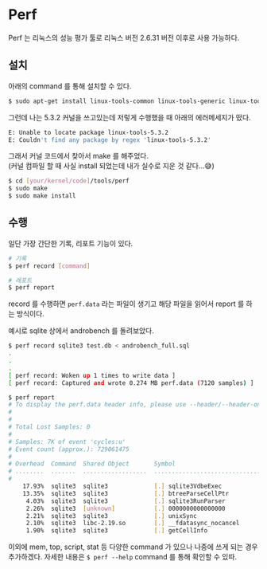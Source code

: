 # Perf


Perf 는 리눅스의 성능 평가 툴로 리눅스 버전 2.6.31 버전 이후로 사용 가능하다.

## 설치

아래의 command 를 통해 설치할 수 있다.
```bash
$ sudo apt-get install linux-tools-common linux-tools-generic linux-tools-`uname -r`
```
그런데 나는 5.3.2 커널을 쓰고있는데 저렇게 수행했을 때 아래의 에러메세지가 떴다.

```bash
E: Unable to locate package linux-tools-5.3.2
E: Couldn't find any package by regex 'linux-tools-5.3.2'
```

그래서 커널 코드에서 찾아서 make 를 해주었다.   
(커널 컴파일 할 때 사실 install 되었는데 내가 실수로 지운 것 같다...:sweat_smile:)

```bash
$ cd [your/kernel/code]/tools/perf
$ sudo make
$ sudo make install
```

## 수행 

일단 가장 간단한 기록, 리포트 기능이 있다.

```bash
# 기록
$ perf record [command]

# 레포트
$ perf report
```
record 를 수행하면 `perf.data` 라는 파일이 생기고 해당 파일을 읽어서 report 를 하는 방식이다.


예시로 sqlite 상에서 androbench 를 돌려보았다.

```bash
$ perf record sqlite3 test.db < androbench_full.sql
.
.
.
[ perf record: Woken up 1 times to write data ]
[ perf record: Captured and wrote 0.274 MB perf.data (7120 samples) ]

$ perf report 
# To display the perf.data header info, please use --header/--header-only options.
#
#
# Total Lost Samples: 0
#
# Samples: 7K of event 'cycles:u'
# Event count (approx.): 729061475
#
# Overhead  Command  Shared Object       Symbol                                   
# ........  .......  ..................  .........................................
#
    17.93%  sqlite3  sqlite3             [.] sqlite3VdbeExec
    13.35%  sqlite3  sqlite3             [.] btreeParseCellPtr
     4.03%  sqlite3  sqlite3             [.] sqlite3RunParser
     2.26%  sqlite3  [unknown]           [.] 0000000000000000
     2.21%  sqlite3  sqlite3             [.] unixSync
     2.10%  sqlite3  libc-2.19.so        [.] __fdatasync_nocancel
     1.90%  sqlite3  sqlite3             [.] getCellInfo
```

이외에 mem, top, script, stat 등 다양한 command 가 있으나 나중에 쓰게 되는 경우 추가하겠다.
자세한 내용은 `$ perf --help` command 를 통해 확인할 수 있따.
